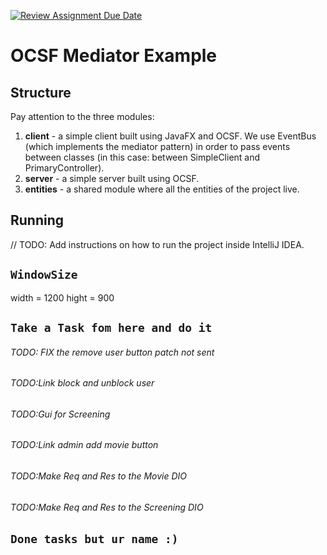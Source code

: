 [![Review Assignment Due Date](https://classroom.github.com/assets/deadline-readme-button-24ddc0f5d75046c5622901739e7c5dd533143b0c8e959d652212380cedb1ea36.svg)](https://classroom.github.com/a/DOjhUdA7)
# OCSF Mediator Example

## Structure
Pay attention to the three modules:
1. **client** - a simple client built using JavaFX and OCSF. We use EventBus (which implements the mediator pattern) in order to pass events between classes (in this case: between SimpleClient and PrimaryController).
2. **server** - a simple server built using OCSF.
3. **entities** - a shared module where all the entities of the project live.

## Running
// TODO: Add instructions on how to run the project inside IntelliJ IDEA.

## `WindowSize`
width = 1200
hight = 900

## `Take a Task fom here and do it `
###### TODO: FIX the remove user button patch not sent 
###### TODO:Link block and unblock user
###### TODO:Gui for Screening
###### TODO:Link admin add movie button
###### TODO:Make Req and Res to the Movie DIO
###### TODO:Make Req and Res to the Screening DIO



## `Done tasks but ur name :)`